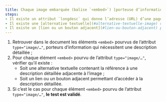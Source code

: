 ```yaml
---
title: Chaque image embarquée (balise `<embed>`) [porteuse d’information](#image-porteuse-d-information), qui nécessite une [description détaillée](#description-detaillee-image), vérifie-t-elle une de ces conditions ?
steps:
- Il existe un attribut `longdesc` qui donne l’adresse (URL) d’une page ou d’un emplacement dans la page contenant la [description détaillée](#description-detaillee-image) ;
- Il existe une [alternative textuelle](#alternative-textuelle-image) contenant la référence à une [description détaillée](#description-detaillee-image) adjacente à l’image ;
- Il existe un [lien ou un bouton adjacent](#lien-ou-bouton-adjacent) permettant d’accéder à la [description détaillée](#description-detaillee-image).
---
```


1. Retrouver dans le document les éléments `<embed>` pourvus de l’attribut `type="image/…"`, porteurs d’information qui nécessitent une description détaillée ;
2. Pour chaque élément `<embed>` pourvu de l’attribut `type="image/…"`, vérifier qu’il existe :
      * Soit une alternative textuelle contenant la référence à une description détaillée adjacente à l’image ;
      * Soit un lien ou un bouton adjacent permettant d’accéder à la description détaillée.
3. Si c’est le cas pour chaque élément `<embed>` pourvu de l’attribut `type="image/…"`, **le test est validé**.